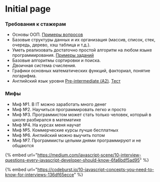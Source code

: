 # Initial page

### Требования к стажерам

* Основы ООП. [Примеры вопросов](https://habrahabr.ru/post/345658/)
* Базовые структуры данных и их организация \(массив, список, стек, очередь, дерево, хэш таблица и т.д.\).
* Уметь реализовать достаточно простой алгоритм на любом языке программирования. [Примеры заданий](http://www.codewars.com/kata/search/javascript?q=&r%5B%5D=-7&tags=Algorithms&beta=false&order_by=popularity+desc)
* Базовые алгоритмы сортировки и поиска.
* Двоичная система счисления.
* Графики основных математических функций, факториал, понятие логарифма.
* Английский язык уровня [Pre-intermediate \(А2\)](https://englex.ru/level-pre-intermediate/). [Тест](https://test.str.by/)

### Мифы

* Миф №1. В IT можно заработать много денег
* Миф №2. Научиться программировать легко и просто
* Миф №3. Программистом может стать только человек, который в школе разбирался в математике
* Миф №4. На курсах меня научат
* Миф №5. Коммерческие курсы лучше бесплатных
* Миф №6. Английский можно выучить потом
* Миф №7. Программисты целыми днями программируют и не общаются

{% embed url="https://medium.com/javascript-scene/10-interview-questions-every-javascript-developer-should-know-6fa6bdf5ad95" %}

{% embed url="https://codeburst.io/10-javascript-concepts-you-need-to-know-for-interviews-136df65ecce" %}


